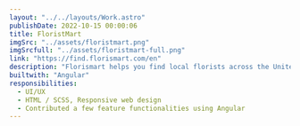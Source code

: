 ```yaml
---
layout: "../../layouts/Work.astro"
publishDate: 2022-10-15 00:00:06
title: FloristMart
imgSrc: "../assets/floristmart.png"
imgSrcfull: "../assets/floristmart-full.png"
link: "https://find.florismart.com/en"
description: "Florismart helps you find local florists across the United Kingdom to fulfil your floral needs: from gift bouquets to funeral flowers and from wedding flowers to flower workshops."
builtwith: "Angular"
responsibilities:
  - UI/UX
  - HTML / SCSS, Responsive web design
  - Contributed a few feature functionalities using Angular
---
```

